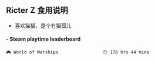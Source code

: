 ## Ricter Z 食用说明
- 喜欢猫猫，是个冇猫孤儿

<!-- steam-box start -->
#### - Steam playtime leaderboard
```text
🎮 World of Warships                 🕘 178 hrs 44 mins
```
<!-- Powered by https://github.com/YouEclipse/steam-box . -->
<!-- steam-box end -->
